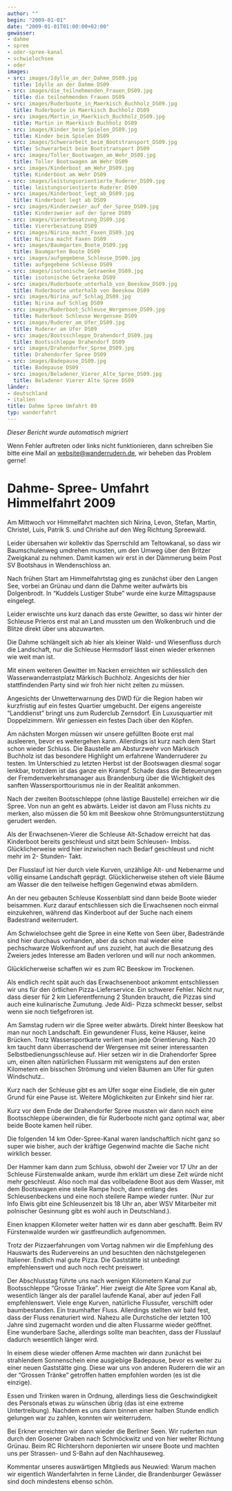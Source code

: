 ```yaml
---
author: ""
begin: "2009-01-01"
date: "2009-01-01T01:00:00+02:00"
gewässer:
- dahme
- spree
- oder-spree-kanal
- schwielochsee
- oder
images:
- src: images/Idylle_an_der_Dahme_DS09.jpg
  title: Idylle an der Dahme DS09
- src: images/die_teilnehmenden_Frauen_DS09.jpg
  title: die teilnehmenden Frauen DS09
- src: images/Ruderboote_in_Maerkisch_Buchholz_DS09.jpg
  title: Ruderboote in Maerkisch Buchholz DS09
- src: images/Martin_in_Maerkisch_Buchholz_DS09.jpg
  title: Martin in Maerkisch Buchholz DS09
- src: images/Kinder_beim_Spielen_DS09.jpg
  title: Kinder beim Spielen DS09
- src: images/Schwerarbeit_beim_Bootstransport_DS09.jpg
  title: Schwerarbeit beim Bootstransport DS09
- src: images/Toller_Bootswagen_am_Wehr_DS09.jpg
  title: Toller Bootswagen am Wehr DS09
- src: images/Kinderboot_am_Wehr_DS09.jpg
  title: Kinderboot am Wehr DS09
- src: images/leistungsorientierte_Ruderer_DS09.jpg
  title: leistungsorientierte Ruderer DS09
- src: images/Kinderboot_legt_ab_DS09.jpg
  title: Kinderboot legt ab DS09
- src: images/Kinderzweier_auf_der_Spree_DS09.jpg
  title: Kinderzweier auf der Spree DS09
- src: images/Viererbesatzung_DS09.jpg
  title: Viererbesatzung DS09
- src: images/Nirina_macht_Faxen_DS09.jpg
  title: Nirina macht Faxen DS09
- src: images/Baumgarten_Boote_DS09.jpg
  title: Baumgarten Boote DS09
- src: images/aufgegebene_Schleuse_DS09.jpg
  title: aufgegebene Schleuse DS09
- src: images/isotonische_Getraenke_DS09.jpg
  title: isotonische Getraenke DS09
- src: images/Ruderboote_unterhalb_von_Beeskow_DS09.jpg
  title: Ruderboote unterhalb von Beeskow DS09
- src: images/Nirina_auf_Schlag_DS09.jpg
  title: Nirina auf Schlag DS09
- src: images/Ruderboot_Schleuse_Wergensee_DS09.jpg
  title: Ruderboot Schleuse Wergensee DS09
- src: images/Ruderer_am_Ufer_DS09.jpg
  title: Ruderer am Ufer DS09
- src: images/Bootsschleppe_Drahendorf_DS09.jpg
  title: Bootsschleppe Drahendorf DS09
- src: images/Drahendorfer_Spree_DS09.jpg
  title: Drahendorfer Spree DS09
- src: images/Badepause_DS09.jpg
  title: Badepause DS09
- src: images/Beladener_Vierer_Alte_Spree_DS09.jpg
  title: Beladener Vierer Alte Spree DS09
länder:
- deutschland
- italien
title: Dahme Spree Umfahrt 09
typ: wanderfahrt
---
```



*Dieser Bericht wurde automatisch migriert*

Wenn Fehler auftreten oder links nicht funktionieren, dann schreiben Sie bitte eine Mail an website@wanderrudern.de, wir beheben das Problem gerne!



# Dahme- Spree- Umfahrt Himmelfahrt 2009


Am Mittwoch vor Himmelfahrt machten sich Nirina, Levon, Stefan, Martin, Christel, Luis, Patrik S. und Chrishe auf den Weg Richtung Spreewald.

Leider übersahen wir kollektiv das Sperrschild am Teltowkanal, so dass wir Baumschulenweg umdrehen mussten, um den Umweg über den Britzer Zweigkanal zu nehmen. Damit kamen wir erst in der Dämmerung beim Post SV Bootshaus in Wendenschloss an.

Nach frühen Start am Himmelfahrtstag ging es zunächst über den Langen See, vorbei an Grünau und dann die Dahme weiter aufwärts bis Dolgenbrodt. In “Kuddels Lustiger Stube” wurde eine kurze Mittagspause eingelegt.

Leider erwischte uns kurz danach das erste Gewitter, so dass wir hinter der Schleuse Prieros erst mal an Land mussten um den Wolkenbruch und die Blitze direkt über uns abzuwarten.

Die Dahme schlängelt sich ab hier als kleiner Wald- und Wiesenfluss durch die Landschaft, nur die Schleuse Hermsdorf lässt einen wieder erkennen wie weit man ist.

Mit einem weiteren Gewitter im Nacken erreichten wir schliesslich den Wasserwanderrastplatz Märkisch Buchholz. Angesichts der hier stattfindenden Party sind wir froh hier nicht zelten zu müssen.

Angesichts der Unwetterwarnung des DWD für die Region haben wir kurzfristig auf ein festes Quartier umgebucht. Der eigens angereiste “Landdienst” bringt uns zum Ruderclub Zernsdorf. Ein Luxusquartier mit Doppelzimmern. Wir geniessen ein festes Dach über den Köpfen.

Am nächsten Morgen müssen wir unsere gefüllten Boote erst mal ausleeren, bevor es weitergehen kann. Allerdings ist kurz nach dem Start schon wieder Schluss. Die Baustelle am Absturzwehr von Märkisch Buchholz ist das besondere Highlight um erfahrene Wanderruderer zu testen. Im Unterschied zu letzten Herbst ist der Bootswagen diesmal sogar lenkbar, trotzdem ist das ganze ein Krampf. Schade dass die Beteuerungen der Fremdenverkehrsmanager aus Brandenburg über die Wichtigkeit des sanften Wassersporttourismus nie in der Realität ankommen.

Nach der zweiten Bootsschleppe (ohne lästige Baustelle) erreichen wir die Spree. Von nun an geht es abwärts. Leider ist davon am Fluss nichts zu merken, also müssen die 50 km mit Beeskow ohne Strömungsunterstützung gerudert werden.

Als der Erwachsenen-Vierer die Schleuse Alt-Schadow erreicht hat das Kinderboot bereits geschleust und sitzt beim Schleusen- Imbiss. Glücklicherweise wird hier inzwischen nach Bedarf geschleust und nicht mehr im 2- Stunden- Takt.

Der Flusslauf ist hier durch viele Kurven, unzählige Alt- und Nebenarme und völlig einsame Landschaft geprägt. Glücklicherweise stehen oft viele Bäume am Wasser die den teilweise heftigen Gegenwind etwas abmildern.

An der neu gebauten Schleuse Kossenblatt sind dann beide Boote wieder beisammen. Kurz darauf entschliessen sich die Erwachsenen noch einmal einzukehren, während das Kinderboot auf der Suche nach einem Badestrand weiterrudert.

Am Schwielochsee geht die Spree in eine Kette von Seen über, Badestrände sind hier durchaus vorhanden, aber da schon mal wieder eine pechschwarze Wolkenfront auf uns zuzieht, hat auch die Besatzung des Zweiers jedes Interesse am Baden verloren und will nur noch ankommen.

Glücklicherweise schaffen wir es zum RC Beeskow im Trockenen.

Als endlich recht spät auch das Erwachsenenboot ankommt entschliessen wir uns für den örtlichen Pizza-Lieferservice. Ein schwerer Fehler. Nicht nur, dass dieser für 2 km Lieferentfernung 2 Stunden braucht, die Pizzas sind auch eine kulinarische Zumutung. Jede Aldi- Pizza schmeckt besser, selbst wenn sie noch tiefgefroren ist.

Am Samstag rudern wir die Spree weiter abwärts. Direkt hinter Beeskow hat man nur noch Landschaft. Ein gewundener Fluss, keine Häuser, keine Brücken. Trotz Wassersportkarte verliert man jede Orientierung. Nach 20 km taucht dann überraschend der Wergensee mit seiner interessanten Selbstbedienungsschleuse auf. Hier setzen wir in die Drahendorfer Spree um, einen alten natürlichen Flussarm mit wenigstens auf den ersten Kilometern ein bisschen Strömung und vielen Bäumen am Ufer für guten Windschutz..

Kurz nach der Schleuse gibt es am Ufer sogar eine Eisdiele, die ein guter Grund für eine Pause ist. Weitere Möglichkeiten zur Einkehr sind hier rar.

Kurz vor dem Ende der Drahendorfer Spree mussten wir dann noch eine Bootsschleppe überwinden, die für Ruderboote nicht ganz optimal war, aber beide Boote kamen heil rüber.

Die folgenden 14 km Oder-Spree-Kanal waren landschaftlich nicht ganz so super wie bisher, auch der kräftige Gegenwind machte die Sache nicht wirklich besser.

Der Hammer kam dann zum Schluss, obwohl der Zweier vor 17 Uhr an der Schleuse Fürstenwalde ankam, wurde ihm erklärt um diese Zeit würde nicht mehr geschleust. Also noch mal das vollbeladene Boot aus dem Wasser, mit dem Bootswagen eine steile Rampe hoch, dann entlang des Schleusenbeckens und eine noch steilere Rampe wieder runter. (Nur zur Info Elwis gibt eine Schleusenzeit bis 18 Uhr an, aber WSV Mitarbeiter mit polnischer Gesinnung gibt es wohl auch in Deutschland.).

Einen knappen Kilometer weiter hatten wir es dann aber geschafft. Beim RV Fürstenwalde wurden wir gastfreundlich aufgenommen.

Trotz der Pizzaerfahrungen vom Vortag nahmen wir die Empfehlung des Hauswarts des Rudervereins an und besuchten den nächstgelegenen Italiener. Endlich mal gute Pizza. Die Gaststätte ist unbedingt empfehlenswert und auch noch recht preiswert.

Der Abschlusstag führte uns nach wenigen Kilometern Kanal zur Bootsschleppe “Grosse Tränke”. Hier zweigt die Alte Spree vom Kanal ab, wesentlich länger als der parallel laufende Kanal, aber auf jeden Fall empfehlenswert. Viele enge Kurven, natürliche Flussufer, verschilft oder baumbestanden. Ein traumhafter Fluss. Allerdings stellten wir bald fest, dass der Fluss renaturiert wird. Nahezu alle Durchstiche der letzten 100 Jahre sind zugemacht worden und die alten Flussarme wieder geöffnet. Eine wunderbare Sache, allerdings sollte man beachten, dass der Flusslauf dadurch wesentlich länger wird.

In einem diese wieder offenen Arme machten wir dann zunächst bei strahlendem Sonnenschein eine ausgiebige Badepause, bevor es weiter zu einer neuen Gaststätte ging. Diese war uns von anderen Ruderern die wir an der “Grossen Tränke” getroffen hatten empfohlen worden (es ist die einzige).

Essen und Trinken waren in Ordnung, allerdings liess die Geschwindigkeit des Personals etwas zu wünschen übrig (das ist eine extreme Untertreibung). Nachdem es uns dann binnen einer halben Stunde endlich gelungen war zu zahlen, konnten wir weiterrudern.

Bei Erkner erreichten wir dann wieder die Berliner Seen. Wir ruderten nun durch den Gosener Graben nach Schmöckwitz und von hier weiter Richtung Grünau. Beim RC Richtershorn deponierten wir unsere Boote und machten uns per Strassen- und S-Bahn auf den Nachhauseweg.

Kommentar unseres auswärtigen Mitglieds aus Neuwied: Warum machen wir eigentlich Wanderfahrten in ferne Länder, die Brandenburger Gewässer sind doch mindestens ebenso schön.